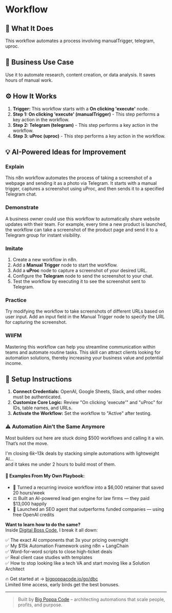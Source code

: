 # Workflow

## 🚀 What It Does
This workflow automates a process involving manualTrigger, telegram, uproc.

## 💼 Business Use Case
Use it to automate research, content creation, or data analysis. It saves hours of manual work.

## ⚙️ How It Works
1.  **Trigger:** This workflow starts with a **On clicking 'execute'** node.
2. **Step 1: On clicking 'execute' (manualTrigger)** - This step performs a key action in the workflow.
3. **Step 2: Telegram (telegram)** - This step performs a key action in the workflow.
4. **Step 3: uProc (uproc)** - This step performs a key action in the workflow.

## 💡 AI-Powered Ideas for Improvement
### Explain
This n8n workflow automates the process of taking a screenshot of a webpage and sending it as a photo via Telegram. It starts with a manual trigger, captures a screenshot using uProc, and then sends it to a specified Telegram chat.

### Demonstrate
A business owner could use this workflow to automatically share website updates with their team. For example, every time a new product is launched, the workflow can take a screenshot of the product page and send it to a Telegram group for instant visibility.

### Imitate
1. Create a new workflow in n8n.
2. Add a **Manual Trigger** node to start the workflow.
3. Add a **uProc** node to capture a screenshot of your desired URL.
4. Configure the **Telegram** node to send the screenshot to your chat.
5. Test the workflow by executing it to see the screenshot sent to Telegram.

### Practice
Try modifying the workflow to take screenshots of different URLs based on user input. Add an input field in the Manual Trigger node to specify the URL for capturing the screenshot.

### WIIFM
Mastering this workflow can help you streamline communication within teams and automate routine tasks. This skill can attract clients looking for automation solutions, thereby increasing your business value and potential income.

## 🔧 Setup Instructions
1. **Connect Credentials:** OpenAI, Google Sheets, Slack, and other nodes must be authenticated.
2. **Customize Core Logic:** Review "On clicking 'execute'" and "uProc" for IDs, table names, and URLs.
3. **Activate the Workflow:** Set the workflow to "Active" after testing.

### ⚠️ Automation Ain’t the Same Anymore

Most builders out here are stuck doing $500 workflows and calling it a win.  
That’s not the move.  

I'm closing $6k–$13k deals by stacking simple automations with lightweight AI...  
and it takes me under 2 hours to build most of them.

#### 🧠 Examples From My Own Playbook:
- 🔁 Turned a recurring invoice workflow into a $6,000 retainer that saved 20 hours/week  
- ⚖️ Built an AI-powered lead gen engine for law firms — they paid $13,000 happily  
- 🚀 Launched an SEO agent that outperforms funded companies — using free OpenAI credits  

**Want to learn how to do the same?**  
Inside [Digital Boss Code](https://bigpoppacode.io/go/dbc), I break it all down:

✅ The exact AI components that 3x your pricing overnight  
✅ My $15k Automation Framework using n8n + LangChain  
✅ Word-for-word scripts to close high-ticket deals  
✅ Real client case studies with templates  
✅ How to stop looking like a tech VA and start moving like a Solution Architect  

🔥 Get started at → [bigpoppacode.io/go/dbc](https://bigpoppacode.io/go/dbc)  
Limited time access, early birds get the best bonuses.

---
> Built by [Big Poppa Code](https://bigpoppacode.io) – architecting automations that scale people, profits, and purpose.
